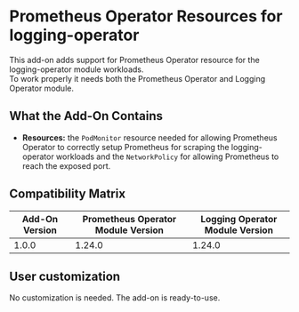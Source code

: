 # Prometheus Operator Resources for logging-operator

This add-on adds support for Prometheus Operator resource for the logging-operator module workloads.  
To work properly it needs both the Prometheus Operator and Logging Operator module.

## What the Add-On Contains

- **Resources:** the `PodMonitor` resource needed for allowing Prometheus Operator to correctly
	setup Prometheus for scraping the logging-operator workloads and the `NetworkPolicy` for allowing Prometheus to reach
	the exposed port.

## Compatibility Matrix

| Add-On Version | Prometheus Operator Module Version | Logging Operator Module Version |
|----------------|------------------------------------|---------------------------------|
| 1.0.0          | 1.24.0                             | 1.24.0                          |

## User customization

No customization is needed. The add-on is ready-to-use.
